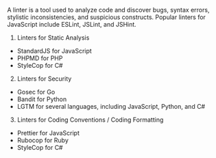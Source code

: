 A linter is a tool used to analyze code and discover bugs, syntax errors, stylistic inconsistencies, and suspicious constructs. Popular linters for JavaScript include ESLint, JSLint, and JSHint.

1. Linters for Static Analysis
- StandardJS for JavaScript
- PHPMD for PHP
- StyleCop for C#
2. Linters for Security
- Gosec for Go
- Bandit for Python
- LGTM for several languages, including JavaScript, Python, and C#
3. Linters for Coding Conventions / Coding Formatting
- Prettier for JavaScript
- Rubocop for Ruby
- StyleCop for C#

